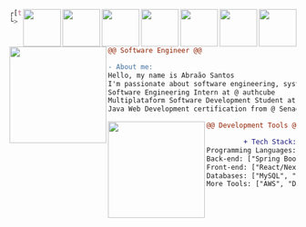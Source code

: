 <div style="display:block;text-align:right"><img align="right" src="https://skillicons.dev/icons?i=linux" border="0" style="width:66px;" />
<div style="display:block;text-align:right"><img align="right" src="https://skillicons.dev/icons?i=go" border="0" style="width:66px;" />
<div style="display:block;text-align:right"><img align="right" src="https://skillicons.dev/icons?i=typescript" border="0" style="width:66px;" />
<div style="display:block;text-align:right"><img align="right" src="https://skillicons.dev/icons?i=spring" border="0" style="width:66px;" />
<div style="display:block;text-align:right"><img align="right" src="https://skillicons.dev/icons?i=flask" border="0" style="width:66px;" />
<div style="display:block;text-align:right"><img align="right" src="https://skillicons.dev/icons?i=react" border="0" style="width:66px;" />
<div style="display:block;text-align:right"><img align="right" src="https://skillicons.dev/icons?i=next" border="0" style="width:66px;" />
         
```css
┌[techabraao@git]-(~)
└> mefetch
```

<div style="display:block;text-align:left"><img align="left" src="https://skillicons.dev/icons?i=java" border="0" style="width:170px;" />
         

    
```diff
@@ Software Engineer @@

- About me:
Hello, my name is Abraão Santos
I'm passionate about software engineering, system architecture, and cybersecurity
Software Engineering Intern at @ authcube
Multiplataform Software Development Student at @ Fatec Zona Leste
Java Web Development certification from @ Senac Lapa Tito
```


<div style="display:block;text-align:right"><img align="left" src="https://skillicons.dev/icons?i=python" border="0" style="width:170px;" />
          
  
```diff
@@ Development Tools @@

+ Tech Stack:
Programming Languages: ["Python", "Java", "Go", "TypeScript"]
Back-end: ["Spring Boot", "Flask", "FastAPI"]
Front-end: ["React/Next.js", "TailwindCSS", "Jinja2", "Axios", "jQuery"]
Databases: ["MySQL", "PostgreSQL", "Redis"]
More Tools: ["AWS", "Docker", "ORMs", "Linux/Bash", "CI/CD", "Git"]
```
